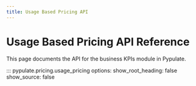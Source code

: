 ```yaml
---
title: Usage Based Pricing API
---
```


# Usage Based Pricing API Reference

This page documents the API for the business KPIs module in Pypulate.

::: pypulate.pricing.usage_pricing
    options:
      show_root_heading: false
      show_source: false 